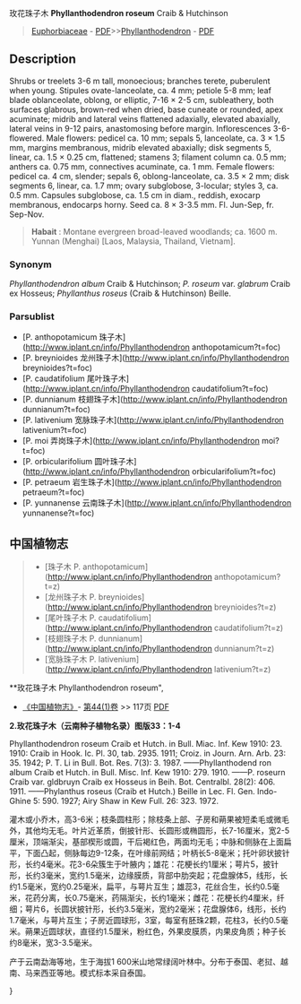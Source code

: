 玫花珠子木 **Phyllanthodendron roseum** Craib & Hutchinson

> [Euphorbiaceae](http://www.iplant.cn/info/Euphorbiaceae?t=foc) - [PDF](http://www.iplant.cn/foc/pdf/Euphorbiaceae.pdf)>>[Phyllanthodendron](http://www.iplant.cn/info/Phyllanthodendron?t=foc) - [PDF](http://www.iplant.cn/foc/pdf/Phyllanthodendron.pdf)

## Description

Shrubs or treelets 3-6 m tall, monoecious; branches terete, puberulent when young. Stipules ovate-lanceolate, ca. 4 mm; petiole 5-8 mm; leaf blade oblanceolate, oblong, or elliptic, 7-16 × 2-5 cm, subleathery, both surfaces glabrous, brown-red when dried, base cuneate or rounded, apex acuminate; midrib and lateral veins flattened adaxially, elevated abaxially, lateral veins in 9-12 pairs, anastomosing before margin. Inflorescences 3-6-flowered. Male flowers: pedicel ca. 10 mm; sepals 5, lanceolate, ca. 3 × 1.5 mm, margins membranous, midrib elevated abaxially; disk segments 5, linear, ca. 1.5 × 0.25 cm, flattened; stamens 3; filament column ca. 0.5 mm; anthers ca. 0.75 mm, connectives acuminate, ca. 1 mm. Female flowers: pedicel ca. 4 cm, slender; sepals 6, oblong-lanceolate, ca. 3.5 × 2 mm; disk segments 6, linear, ca. 1.7 mm; ovary subglobose, 3-locular; styles 3, ca. 0.5 mm. Capsules subglobose, ca. 1.5 cm in diam., reddish, exocarp membranous, endocarps horny. Seed ca. 8 × 3-3.5 mm. Fl. Jun-Sep, fr. Sep-Nov.

> **Habait** : 
> Montane evergreen broad-leaved woodlands; ca. 1600 m. Yunnan (Menghai) [Laos, Malaysia, Thailand, Vietnam].

### Synonym
*Phyllanthodendron album* Craib & Hutchinson; *P. roseum* var. *glabrum* Craib ex Hosseus; *Phyllanthus roseus* (Craib & Hutchinson) Beille.

### Parsublist

* [P.  anthopotamicum  珠子木](http://www.iplant.cn/info/Phyllanthodendron anthopotamicum?t=foc)
* [P.  breynioides  龙州珠子木](http://www.iplant.cn/info/Phyllanthodendron breynioides?t=foc)
* [P.  caudatifolium  尾叶珠子木](http://www.iplant.cn/info/Phyllanthodendron caudatifolium?t=foc)
* [P.  dunnianum  枝翅珠子木](http://www.iplant.cn/info/Phyllanthodendron dunnianum?t=foc)
* [P.  lativenium  宽脉珠子木](http://www.iplant.cn/info/Phyllanthodendron lativenium?t=foc)
* [P.  moi  弄岗珠子木](http://www.iplant.cn/info/Phyllanthodendron moi?t=foc)
* [P.  orbicularifolium  圆叶珠子木](http://www.iplant.cn/info/Phyllanthodendron orbicularifolium?t=foc)
* [P.  petraeum  岩生珠子木](http://www.iplant.cn/info/Phyllanthodendron petraeum?t=foc)
* [P.  yunnanense  云南珠子木](http://www.iplant.cn/info/Phyllanthodendron yunnanense?t=foc)

## 中国植物志

> * [珠子木  P.  anthopotamicum](http://www.iplant.cn/info/Phyllanthodendron anthopotamicum?t=z)
> * [龙州珠子木  P.  breynioides](http://www.iplant.cn/info/Phyllanthodendron breynioides?t=z)
> * [尾叶珠子木  P.  caudatifolium](http://www.iplant.cn/info/Phyllanthodendron caudatifolium?t=z)
> * [枝翅珠子木  P.  dunnianum](http://www.iplant.cn/info/Phyllanthodendron dunnianum?t=z)
> * [宽脉珠子木  P.  lativenium](http://www.iplant.cn/info/Phyllanthodendron lativenium?t=z)

**玫花珠子木 Phyllanthodendron roseum",

* [《中国植物志》](http://www.iplant.cn/frps)- [第44(1)卷](http://www.iplant.cn/frps/vol/44(1)) >> 117页 [PDF](http://www.iplant.cn/frps/pdf/44(1)/117a.PDF)

**2.玫花珠子木（云南种子植物名录）图版33：1-4**

Phyllanthodendron roseum Craib et Hutch. in Bull. Miac. Inf. Kew 1910: 23. 1910: Craib in Hook. Ic. Pl. 30, tab. 2935. 1911; Croiz. in Journ. Arn. Arb. 23: 35. 1942; P. T. Li in Bull. Bot. Res. 7(3): 3. 1987. ——Phyllanthodend ron album Craib et Hutch. in Bull. Misc. Inf. Kew 1910: 279. 1910. ——P. roseurn Craib var. gldbruyn Craib ex Hosseus in Beih. Bot. Centralbl. 28(2): 406. 1911. ——Phylanthus roseus (Craib et Hutch.) Beille in Lec. Fl. Gen. Indo-Ghine 5: 590. 1927; Airy Shaw in Kew Full. 26: 323. 1972.

灌木或小乔木，高3-6米；枝条圆柱形；除枝条上部、子房和蒴果被短柔毛或微毛外，其他均无毛。叶片近革质，倒披针形、长圆形或椭圆形，长7-16厘米，宽2-5厘米，顶端渐尖，基部楔形或圆，干后褐红色，两面均无毛；中脉和侧脉在上面扁平，下面凸起，侧脉每边9-12条，在叶缘前网结；叶柄长5-8毫米；托叶卵状披针形，长约4毫米。花3-6朵簇生于叶腋内；雄花：花梗长约1厘米；萼片5，披针形，长约3毫米，宽约1.5毫米，边缘膜质，背部中肋突起；花盘腺体5，线形，长约1.5毫米，宽约0.25毫米，扁平，与萼片互生；雄蕊3，花丝合生，长约0.5毫米，花药分离，长0.75毫米，药隔渐尖，长约1毫米；雌花：花梗长约4厘米，纤细；萼片6，长圆状披针形，长约3.5毫米，宽约2毫米；花盘腺体6，线形，长约1.7毫米，与萼片互生；子房近圆球形，3室，每室有胚珠2颗，花柱3，长约0.5毫米。蒴果近圆球状，直径约1.5厘米，粉红色，外果皮膜质，内果皮角质；种子长约8毫米，宽3-3.5毫米。

产于云南勐海等地，生于海拔1 600米山地常绿阔叶林中。分布于泰国、老挝、越南、马来西亚等地。模式标本采自泰国。

}